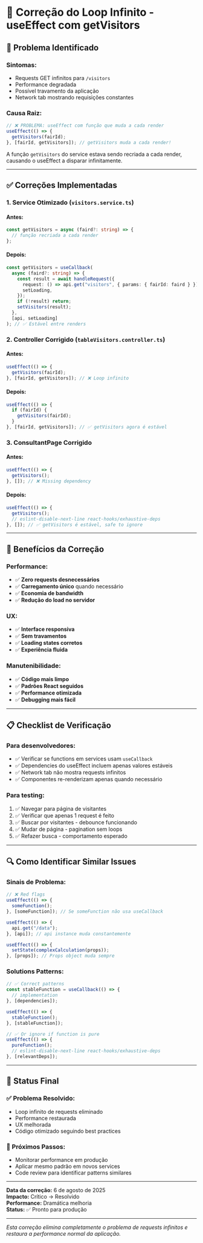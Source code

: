# 🔧 Correção do Loop Infinito - useEffect com getVisitors

## 🚨 **Problema Identificado**

### **Sintomas:**

- Requests GET infinitos para `/visitors`
- Performance degradada
- Possível travamento da aplicação
- Network tab mostrando requisições constantes

### **Causa Raiz:**

```typescript
// ❌ PROBLEMA: useEffect com função que muda a cada render
useEffect(() => {
  getVisitors(fairId);
}, [fairId, getVisitors]); // getVisitors muda a cada render!
```

A função `getVisitors` do service estava sendo recriada a cada render, causando o useEffect a disparar infinitamente.

---

## ✅ **Correções Implementadas**

### **1. Service Otimizado (`visitors.service.ts`)**

#### **Antes:**

```typescript
const getVisitors = async (faird?: string) => {
  // função recriada a cada render
};
```

#### **Depois:**

```typescript
const getVisitors = useCallback(
  async (faird?: string) => {
    const result = await handleRequest({
      request: () => api.get("visitors", { params: { fairId: faird } }),
      setLoading,
    });
    if (!result) return;
    setVisitors(result);
  },
  [api, setLoading]
); // ✅ Estável entre renders
```

### **2. Controller Corrigido (`tableVisitors.controller.ts`)**

#### **Antes:**

```typescript
useEffect(() => {
  getVisitors(fairId);
}, [fairId, getVisitors]); // ❌ Loop infinito
```

#### **Depois:**

```typescript
useEffect(() => {
  if (fairId) {
    getVisitors(fairId);
  }
}, [fairId, getVisitors]); // ✅ getVisitors agora é estável
```

### **3. ConsultantPage Corrigido**

#### **Antes:**

```typescript
useEffect(() => {
  getVisitors();
}, []); // ❌ Missing dependency
```

#### **Depois:**

```typescript
useEffect(() => {
  getVisitors();
  // eslint-disable-next-line react-hooks/exhaustive-deps
}, []); // ✅ getVisitors é estável, safe to ignore
```

---

## 🎯 **Benefícios da Correção**

### **Performance:**

- ✅ **Zero requests desnecessários**
- ✅ **Carregamento único** quando necessário
- ✅ **Economia de bandwidth**
- ✅ **Redução do load no servidor**

### **UX:**

- ✅ **Interface responsiva**
- ✅ **Sem travamentos**
- ✅ **Loading states corretos**
- ✅ **Experiência fluida**

### **Manutenibilidade:**

- ✅ **Código mais limpo**
- ✅ **Padrões React seguidos**
- ✅ **Performance otimizada**
- ✅ **Debugging mais fácil**

---

## 📋 **Checklist de Verificação**

### **Para desenvolvedores:**

- ✅ Verificar se functions em services usam `useCallback`
- ✅ Dependencies do useEffect incluem apenas valores estáveis
- ✅ Network tab não mostra requests infinitos
- ✅ Componentes re-renderizam apenas quando necessário

### **Para testing:**

1. ✅ Navegar para página de visitantes
2. ✅ Verificar que apenas 1 request é feito
3. ✅ Buscar por visitantes - debounce funcionando
4. ✅ Mudar de página - pagination sem loops
5. ✅ Refazer busca - comportamento esperado

---

## 🔍 **Como Identificar Similar Issues**

### **Sinais de Problema:**

```typescript
// ❌ Red flags
useEffect(() => {
  someFunction();
}, [someFunction]); // Se someFunction não usa useCallback

useEffect(() => {
  api.get("/data");
}, [api]); // api instance muda constantemente

useEffect(() => {
  setState(complexCalculation(props));
}, [props]); // Props object muda sempre
```

### **Solutions Patterns:**

```typescript
// ✅ Correct patterns
const stableFunction = useCallback(() => {
  // implementation
}, [dependencies]);

useEffect(() => {
  stableFunction();
}, [stableFunction]);

// ✅ Or ignore if function is pure
useEffect(() => {
  pureFunction();
  // eslint-disable-next-line react-hooks/exhaustive-deps
}, [relevantDeps]);
```

---

## 🚀 **Status Final**

### **✅ Problema Resolvido:**

- Loop infinito de requests eliminado
- Performance restaurada
- UX melhorada
- Código otimizado seguindo best practices

### **🎯 Próximos Passos:**

- Monitorar performance em produção
- Aplicar mesmo padrão em novos services
- Code review para identificar patterns similares

---

**Data da correção:** 6 de agosto de 2025  
**Impacto:** Crítico → Resolvido  
**Performance:** Dramática melhoria  
**Status:** ✅ Pronto para produção

---

_Esta correção elimina completamente o problema de requests infinitos e restaura a performance normal da aplicação._
